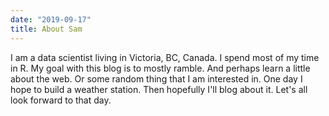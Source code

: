 ```yaml
---
date: "2019-09-17"
title: About Sam
---
```


I am a data scientist living in Victoria, BC, Canada. I spend most of my time in R. My goal with this blog is to mostly ramble. And perhaps learn a little about the web. Or some random thing that I am interested in. One day I hope to build a weather station. Then hopefully I'll blog about it. Let's all look forward to that day. 
